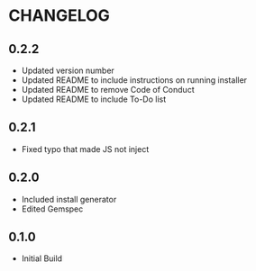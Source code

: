 # CHANGELOG

## 0.2.2
- Updated version number
- Updated README to include instructions on running installer
- Updated README to remove Code of Conduct
- Updated README to include To-Do list

## 0.2.1
- Fixed typo that made JS not inject

## 0.2.0
- Included install generator
- Edited Gemspec

## 0.1.0
- Initial Build
